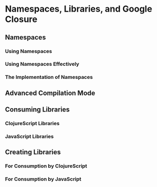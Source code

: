 # Namespaces, Libraries, and Google Closure

## Namespaces

### Using Namespaces

### Using Namespaces Effectively

### The Implementation of Namespaces

## Advanced Compilation Mode

## Consuming Libraries

### ClojureScript Libraries

### JavaScript Libraries

## Creating Libraries

### For Consumption by ClojureScript

### For Consumption by JavaScript
